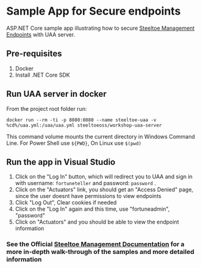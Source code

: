 ﻿# Sample App for Secure endpoints

ASP.NET Core sample app illustrating how to secure [Steeltoe Management Endpoints](https://github.com/SteeltoeOSS/Management) with UAA server.  

## Pre-requisites

1. Docker
2. Install .NET Core SDK

## Run UAA server in docker
From the project root folder run: 

 ``` shell 
 docker run --rm -ti -p 8080:8080 --name steeltoe-uaa -v %cd%/uaa.yml:/uaa/uaa.yml steeltoeoss/workshop-uaa-server
 
 ```
 
 This command volume mounts the current directory in Windows Command Line. For Power Shell use `${PWD}`, On Linux use `$(pwd)`

## Run the app in Visual Studio

1. Click on the "Log In" button, which will redirect you to UAA and sign in with username: `fortuneteller` and password: `password` .
2. Click on the "Actuators" link, you should get an "Access Denied" page, since the user doesnt have permissions to view endpoints
3. Click "Log Out", Clear cookies if needed
4. Click on the "Log In" again and this time, use "fortuneadmin", "password"
5. Click on "Actuators" and you should be able to view the endpoint information

### See the Official [Steeltoe Management Documentation](https://steeltoe.io/docs/steeltoe-management) for a more in-depth walk-through of the samples and more detailed information
